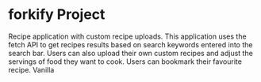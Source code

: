 # forkify Project

Recipe application with custom recipe uploads.
This application uses the fetch API to get recipes results based on search keywords entered into the search bar.
Users can also upload their own custom recipes and adjust the servings of food they want to cook.
Users can bookmark their favourite recipe.
Vanilla
